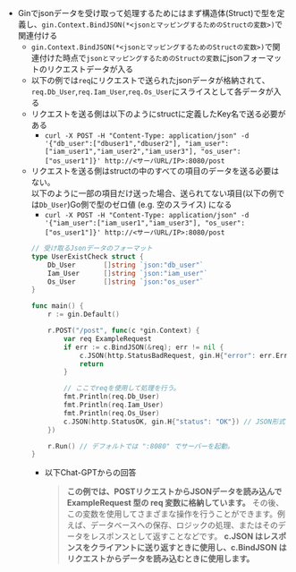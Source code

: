 - Ginでjsonデータを受け取って処理するためにはまず構造体(Struct)で型を定義し、`gin.Context.BindJSON(*<jsonとマッピングするためのStructの変数>)`で関連付ける
  - `gin.Context.BindJSON(*<jsonとマッピングするためのStructの変数>)`で関連付けた時点で`jsonとマッピングするためのStructの変数`にjsonフォーマットのリクエストデータが入る
  - 以下の例では`req`にリクエストで送られたjsonデータが格納されて、`req.Db_User`,`req.Iam_User`,`req.Os_User`にスライスとして各データが入る
  - リクエストを送る側は以下のようにstructに定義したKey名で送る必要がある
    - `curl -X POST -H "Content-Type: application/json" -d '{"db_user":["dbuser1","dbuser2"], "iam_user":["iam_user1","iam_user2","iam_user3"], "os_user":["os_user1"]}' http://<サーバURL/IP>:8080/post`
  - リクエストを送る側はstructの中のすべての項目のデータを送る必要はない。  
    以下のように一部の項目だけ送った場合、送られてない項目(以下の例では`Db_User`)Go側で型のゼロ値 (e.g. 空のスライス) になる
      - ``curl -X POST -H "Content-Type: application/json" -d '{"iam_user":["iam_user1","iam_user3"], "os_user":["os_user1"]}' http://<サーバURL/IP>:8080/post``
    ~~~go
    // 受け取るJsonデータのフォーマット
    type UserExistCheck struct {
    	Db_User       []string `json:"db_user"`
    	Iam_User      []string `json:"iam_user"`
    	Os_User       []string `json:"os_user"`
    }

    func main() {
        r := gin.Default()

        r.POST("/post", func(c *gin.Context) {
            var req ExampleRequest
            if err := c.BindJSON(&req); err != nil {
                c.JSON(http.StatusBadRequest, gin.H{"error": err.Error()})
                return
            }

            // ここでreqを使用して処理を行う。
            fmt.Println(req.Db_User)
            fmt.Println(req.Iam_User)
            fmt.Println(req.Os_User)
            c.JSON(http.StatusOK, gin.H{"status": "OK"}) // JSON形式で返す
        })

        r.Run() // デフォルトでは ":8080" でサーバーを起動。
    }
    ~~~
    - 以下Chat-GPTからの回答
      > **この例では、POSTリクエストからJSONデータを読み込んで ExampleRequest 型の req 変数に格納しています。** その後、この変数を使用してさまざまな操作を行うことができます。例えば、データベースへの保存、ロジックの処理、またはそのデータをレスポンスとして返すことなどです。
      > **c.JSON はレスポンスをクライアントに送り返すときに使用し、c.BindJSON はリクエストからデータを読み込むときに使用します。**
